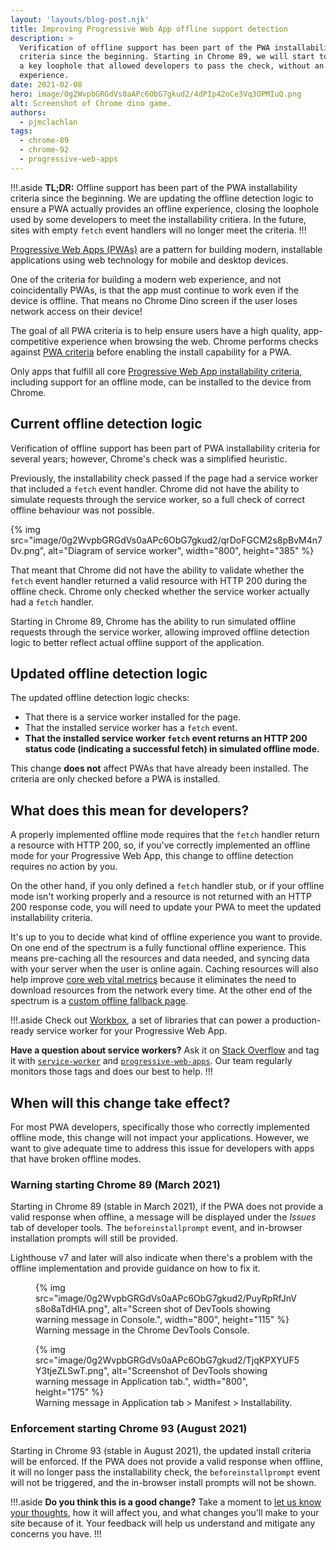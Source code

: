 ```yaml
---
layout: 'layouts/blog-post.njk'
title: Improving Progressive Web App offline support detection
description: >
  Verification of offline support has been part of the PWA installability
  criteria since the beginning. Starting in Chrome 89, we will start to close
  a key loophole that allowed developers to pass the check, without an offline
  experience.
date: 2021-02-08
hero: image/0g2WvpbGRGdVs0aAPc6ObG7gkud2/4dPIp42oCe3Vq3OPMIuQ.png
alt: Screenshot of Chrome dino game.
authors:
  - pjmclachlan
tags:
  - chrome-89
  - chrome-92
  - progressive-web-apps
---
```


!!!.aside
**TL;DR:** Offline support has been part of the PWA installability criteria
since the beginning. We are updating the offline detection logic to ensure a
PWA actually provides an offline experience, closing the loophole used by
some developers to meet the installability critiera. In the future,
sites with empty `fetch` event handlers will no longer meet the criteria.
!!!

[Progressive Web Apps (PWAs)](https://web.dev/pwa/) are a pattern for
building modern, installable applications using web technology for mobile and
desktop devices.

One of the criteria for building a modern web experience, and not
coincidentally PWAs, is that the app must continue to work even if the device
is offline.  That means no Chrome Dino screen if the user loses network
access on their device!

The goal of all PWA criteria is to help ensure users have a high
quality, app-competitive experience when browsing the web. Chrome performs
checks against [PWA criteria][pwa-criteria] before enabling the install
capability for a PWA.

Only apps that fulfill all core
[Progressive Web App installability criteria][pwa-criteria], including support
for an offline mode, can be installed to the device from Chrome.

## Current offline detection logic

Verification of offline support has been part of PWA installability
criteria for several years; however, Chrome's check was a simplified
heuristic.

Previously, the installability check passed if the page had a service worker
that included a `fetch` event handler.  Chrome did not have the
ability to simulate requests through the service worker, so a full check of
correct offline behaviour was not possible.

{% img src="image/0g2WvpbGRGdVs0aAPc6ObG7gkud2/qrDoFGCM2s8pBvM4n7Dv.png", alt="Diagram of service worker", width="800", height="385" %}

That meant that Chrome did not have the ability to validate whether the `fetch`
event handler returned a valid resource with HTTP 200 during the offline check.
Chrome only checked whether the service worker actually had a `fetch` handler.

Starting in Chrome 89, Chrome has the ability to run simulated offline requests
through the service worker, allowing improved offline detection logic
to better reflect actual offline support of the application.

## Updated offline detection logic

The updated offline detection logic checks:

* That there is a service worker installed for the page.
* That the installed service worker has a `fetch` event.
* **That the installed service worker `fetch` event returns an HTTP 200
   status code (indicating a successful fetch) in simulated offline mode.**

This change **does not** affect PWAs that have already been installed. The
criteria are only checked before a PWA is installed.

## What does this mean for developers?

A properly implemented offline mode requires that the `fetch` handler return
a resource with HTTP 200, so, if you've correctly implemented an offline mode
for your Progressive Web App, this change to offline detection requires no
action by you.

On the other hand, if you only defined a `fetch` handler stub, or if your
offline mode isn't working properly and a resource is not returned with an
HTTP 200 response code, you will need to update your PWA to meet the updated
installability criteria.

It's up to you to decide what kind of offline experience you want to provide.
On one end of the spectrum is a fully functional offline experience. This means
pre-caching all the resources and data needed, and syncing data with your
server when the user is online again. Caching resources will also help improve
[core web vital metrics][cwv] because it eliminates the need to download
resources from the network every time. At the other end of the spectrum is a
[custom offline fallback page][offline-fallback].

!!!.aside
Check out [Workbox][workbox], a set of libraries that can power a
production-ready service worker for your Progressive Web App.

**Have a question about service workers?** Ask it on [Stack Overflow][so] and
tag it with [`service-worker`][so-sw] and [`progressive-web-apps`][so-pwa].
Our team regularly monitors those tags and does our best to help.
!!!

## When will this change take effect?

For most PWA developers, specifically those who correctly implemented offline
mode, this change will not impact your applications.  However, we want to give
adequate time to address this issue for developers with apps that have broken
offline modes.

### Warning starting Chrome 89 (March 2021)

Starting in Chrome 89 (stable in March 2021), if the PWA does not provide a
valid response when offline, a message will be displayed under the *Issues*
tab of developer tools. The `beforeinstallprompt` event, and in-browser
installation prompts will still be provided.

Lighthouse v7 and later will also indicate when there's a problem with the
offline implementation and provide guidance on how to fix it.

<figure>
  {% img src="image/0g2WvpbGRGdVs0aAPc6ObG7gkud2/PuyRpRfJnVs8o8aTdHlA.png", alt="Screen shot of DevTools showing warning message in Console.", width="800", height="115" %}
  <figcaption>
    Warning message in the Chrome DevTools Console.
  </figcaption>
</figure>

<figure>
  {% img src="image/0g2WvpbGRGdVs0aAPc6ObG7gkud2/TjqKPXYUF5Y3tjeZLSwT.png", alt="Screenshot of DevTools showing warning message in Application tab.", width="800", height="175" %}
  <figcaption>
    Warning message in Application tab &gt; Manifest &gt; Installability.
  </figcaption>
</figure>

### Enforcement starting Chrome 93 (August 2021)

Starting in Chrome 93 (stable in August 2021), the updated install criteria
will be enforced. If the PWA does not provide a valid response when offline,
it will no longer pass the installability check, the `beforeinstallprompt`
event will not be triggered, and the in-browser install prompts will not be
shown.

!!!.aside
**Do you think this is a good change?** Take a moment to
[let us know your thoughts](https://goo.gle/pwa-offline-feedback), how it
will affect you, and what changes you'll make to your site because of it.
Your feedback will help us understand and mitigate any concerns you have.
!!!

[pwa-criteria]: https://web.dev/install-criteria/
[cwv]: https://web.dev/vitals/
[offline-fallback]: https://web.dev/offline-fallback-page/
[so]: https://stackoverflow.com/
[workbox]: https://developers.google.com/web/tools/workbox
[so-pwa]: https://stackoverflow.com/questions/tagged/progressive-web-apps
[so-sw]: https://stackoverflow.com/questions/tagged/service-worker

